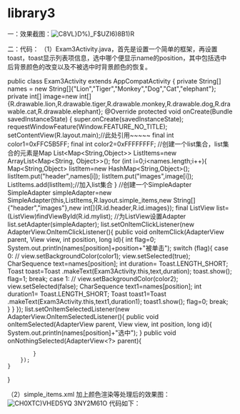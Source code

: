 # library3
一：效果截图：![C8VL}`D%)_F$UZ`I6)8B1)R](https://user-images.githubusercontent.com/114241292/201456091-8b670331-fdad-4a0c-a7fe-ce91128a919a.png)


二：代码：
  （1）Exam3Activity.java，首先是设置一个简单的框架，再设置toast，toast显示列表项信息，选中哪个便显示name的position，其中包括选中后背景颜色的改变以及不被选中时背景颜色的恢复。
  
  public class Exam3Activity extends AppCompatActivity {
    private String[] names = new String[]{"Lion","Tiger","Monkey","Dog","Cat","elephant"};
    private int[] image=new int[]{R.drawable.lion,R.drawable.tiger,R.drawable.monkey,R.drawable.dog,R.drawable.cat,R.drawable.elephant};
    @Override
    protected void onCreate(Bundle savedInstanceState) {
        super.onCreate(savedInstanceState);
        requestWindowFeature(Window.FEATURE_NO_TITLE);
        setContentView(R.layout.main);//此处引用~~~~~
        final int color1=0xFFC5B5FF;
        final int color2=0xFFFFFFFF;
        //创建一个list集合，list集合的元素是Map
        List<Map<String,Object>> ListItems=new ArrayList<Map<String, Object>>();
        for (int i=0;i<names.length;i++){
            Map<String,Object> listItem=new HashMap<String,Object>();
            listItem.put("header",names[i]);
            listItem.put("images",image[i]);
            ListItems.add(listItem);//加入list集合
        }
        //创建一个SimpleAdapter
        SimpleAdapter simpleAdapter=new SimpleAdapter(this,ListItems,R.layout.simple_items,new String[]{"header","images"},new int[]{R.id.header,R.id.images});
        final ListView list=(ListView)findViewById(R.id.mylist);
        //为ListView设置Adapter
        list.setAdapter(simpleAdapter);
        list.setOnItemClickListener(new AdapterView.OnItemClickListener(){
            public void onItemClick(AdapterView<?> parent, View view, int position, long id){
                int flag=0;
                System.out.println(names[position]+position+"被单击");
                switch (flag){
                    case 0:
//                        view.setBackgroundColor(color1);
                        view.setSelected(true);
                        CharSequence text=names[position];
                        int duration= Toast.LENGTH_SHORT;
                        Toast toast=Toast .makeText(Exam3Activity.this,text,duration);
                        toast.show();
                        flag=1;
                        break;
                    case 1:
//                        view.setBackgroundColor(color2);
                        view.setSelected(false);
                        CharSequence text1=names[position];
                        int duration1= Toast.LENGTH_SHORT;
                        Toast toast1=Toast .makeText(Exam3Activity.this,text1,duration1);
                        toast1.show();
                        flag=0;
                        break;
                }
            }
        });
        list.setOnItemSelectedListener(new AdapterView.OnItemSelectedListener(){
            public void onItemSelected(AdapterView<?> parent, View view, int position, long id){
                System.out.println(names[position]+"选中");
            }
            public void onNothingSelected(AdapterView<?> parent){

            }
        });
    }

}

  
  （2）simple_items.xml
  加上颜色渲染等处理后的效果图：
  ![CH0XTC)VHED5YQ 3NY2M61O](https://user-images.githubusercontent.com/114241292/201456453-1754c233-e061-479e-aced-86dc8f8686b2.png)
  代码如下：
  <LinearLayout
    xmlns:android="http://schemas.android.com/apk/res/android"
    android:layout_width="match_parent"
    android:layout_height="wrap_content"
    android:orientation="horizontal">
    <TextView
        android:id="@+id/header"
        android:layout_width="wrap_content"
        android:layout_height="wrap_content"
        android:textColor="#000000"
        android:textSize="20dp"
        android:paddingLeft="10dp"
        />
    <RelativeLayout
        android:layout_width="wrap_content"
        android:layout_height="wrap_content">
        <ImageView
            android:id="@+id/images"
            android:layout_width="50dp"
            android:layout_height="50dp"
            android:layout_margin="0dp"
            android:layout_alignParentRight="true"
            />
    </RelativeLayout>
</LinearLayout>


